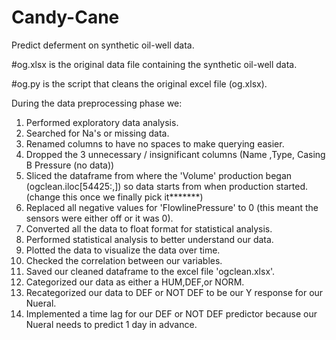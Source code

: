 # Candy-Cane
Predict deferment on synthetic oil-well data.

#og.xlsx is the original data file containing the synthetic oil-well data.

#og.py is the script that cleans the original excel file (og.xlsx).

During the data preprocessing phase we:

1) Performed exploratory data analysis.
2) Searched for Na's or missing data.
3) Renamed columns to have no spaces to make querying easier.
4) Dropped the 3 unnecessary / insignificant columns (Name ,Type, Casing B Pressure (no data))
5) Sliced the dataframe from where the 'Volume' production began (ogclean.iloc[54425:,]) so data starts from when production started. (change this once we finally pick it*******)
6) Replaced all negative values for 'FlowlinePressure' to 0 (this meant the sensors were either off or it was 0).
7) Converted all the data to float format for statistical analysis.
8) Performed statistical analysis to better understand our data.
9) Plotted the data to visualize the data over time.
10) Checked the correlation between our variables.
11) Saved our cleaned dataframe to the excel file 'ogclean.xlsx'.
12) Categorized our data as either a HUM,DEF,or NORM.
13) Recategorized our data to DEF or NOT DEF to be our Y response for our Nueral.
14) Implemented a time lag for our DEF or NOT DEF predictor because our Nueral needs to predict 1 day in advance.
